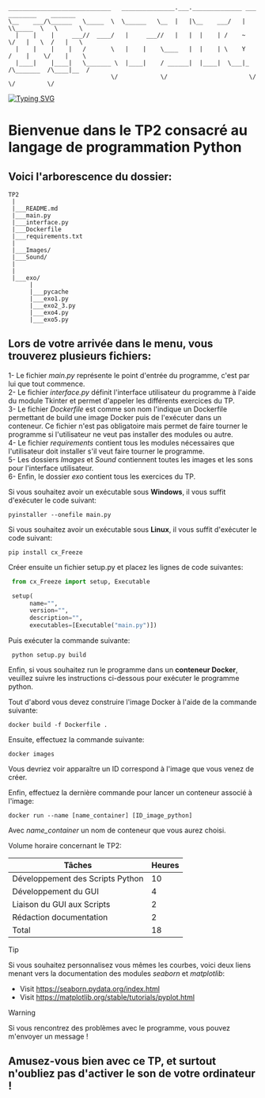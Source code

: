 
    _____________________________   _______________.___.______________ ___ ________    _______   
    \__    ___/\______   \_____  \  \______   \__  |   |\__    ___/   |   \\_____  \   \      \  
      |    |    |     ___//  ____/   |     ___//   |   |  |    | /    ~    \/   |   \  /   |   \ 
      |    |    |    |   /       \   |    |    \____   |  |    | \    Y    /    |    \/    |    \
      |____|    |____|   \_______ \  |____|    / ______|  |____|  \___|_  /\_______  /\____|__  /
                                 \/            \/                       \/         \/         \/ 

[![Typing SVG](https://readme-typing-svg.demolab.com?font=Lato&size=30&pause=1000&color=F70000&background=FFFFFF00&center=true&vCenter=true&multiline=true&random=false&height=100&lines=TP2+Python;Work+smarter%2C+not+harder)](https://git.io/typing-svg)

# Bienvenue dans le TP2 consacré au langage de programmation Python

## Voici l'arborescence du dossier:
    TP2
     |
     |___README.md
     |___main.py
     |___interface.py
     |___Dockerfile
     |___requirements.txt
     |
     |___Images/
     |___Sound/
     |
     |
     |___exo/
          |
          |___pycache
          |___exo1.py
          |___exo2_3.py
          |___exo4.py
          |___exo5.py
     

## Lors de votre arrivée dans le menu, vous trouverez plusieurs fichiers:
  1- Le fichier *main.py* représente le point d'entrée du programme, c'est par lui que tout commence.<br>
  2- Le fichier *interface.py* définit l'interface utilisateur du programme à l'aide du module Tkinter et permet d'appeler les différents exercices du TP.<br>
  3- Le fichier *Dockerfile* est comme son nom l'indique un Dockerfile permettant de build une image Docker puis de l'exécuter dans un conteneur. Ce fichier n'est pas obligatoire mais permet de faire tourner le programme si l'utilisateur ne veut pas installer des modules ou autre.<br>
  4- Le fichier *requirements* contient tous les modules nécessaires que l'utilisateur doit installer s'il veut faire tourner le programme.<br>
  5- Les dossiers *Images* et *Sound* contiennent toutes les images et les sons pour l'interface utilisateur.<br>
  6- Enfin, le dossier *exo* contient tous les exercices du TP.

Si vous souhaitez avoir un exécutable sous **Windows**, il vous suffit d'exécuter le code suivant:
  ```shell
  pyinstaller --onefile main.py
  ```

Si vous souhaitez avoir un exécutable sous **Linux**, il vous suffit d'exécuter le code suivant:
  ```shell
  pip install cx_Freeze
  ```

Créer ensuite un fichier setup.py et placez les lignes de code suivantes:
  ```python
   from cx_Freeze import setup, Executable

   setup(
        name="",
        version="",
        description="",
        executables=[Executable("main.py")])
  ```
Puis exécuter la commande suivante:
  ```shell
   python setup.py build
  ```

Enfin, si vous souhaitez run le programme dans un **conteneur Docker**, veuillez suivre les instructions ci-dessous pour exécuter le programme python.

Tout d'abord vous devez construire l'image Docker à l'aide de la commande suivante:
  ```shell
  docker build -f Dockerfile .
  ```

Ensuite, effectuez la commande suivante:
  ```shell
  docker images
  ```

Vous devriez voir apparaître un ID correspond à l'image que vous venez de créer.

Enfin, effectuez la dernière commande pour lancer un conteneur associé à l'image:
  ```shell
  docker run --name [name_container] [ID_image_python]
  ```
Avec *name_container* un nom de conteneur que vous aurez choisi.

Volume horaire concernant le TP2:

| Tâches  | Heures |
| ------------- | ------------- |
| Développement des Scripts Python  | 10 |
| Développement du GUI  | 4 |
| Liaison du GUI aux Scripts | 2 |
| Rédaction documentation| 2 |
| Total | 18 |


> [!TIP]
> Si vous souhaitez personnalisez vous mêmes les courbes, voici deux liens menant vers la documentation des modules *seaborn* et *matplotlib*:
>  - Visit https://seaborn.pydata.org/index.html
>  - Visit https://matplotlib.org/stable/tutorials/pyplot.html


> [!WARNING]
> Si vous rencontrez des problèmes avec le programme, vous pouvez m'envoyer un message !

## Amusez-vous bien avec ce TP, et surtout n'oubliez pas d'activer le son de votre ordinateur !
